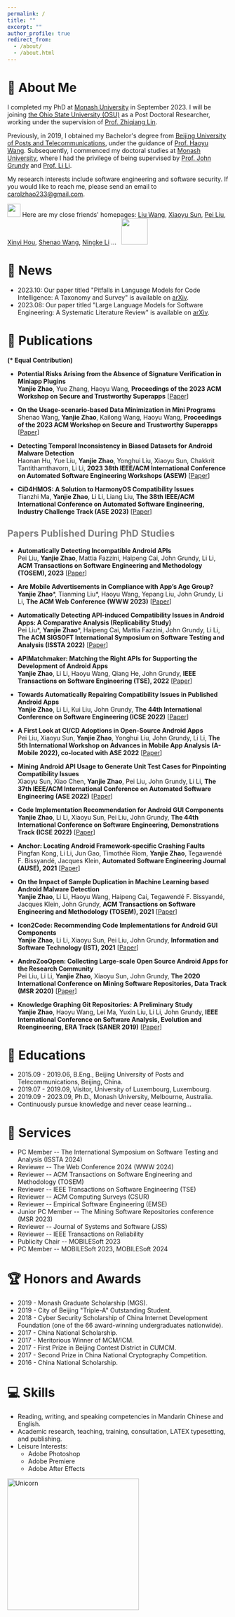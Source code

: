 ```yaml
---
permalink: /
title: ""
excerpt: ""
author_profile: true
redirect_from: 
  - /about/
  - /about.html
---
```


<span class='anchor' id='about-me'></span>
# 👀 About Me

I completed my PhD at [Monash University](https://www.monash.edu/) in September 2023. I will be joining [the Ohio State University (OSU)](https://www.osu.edu/) as a Post Doctoral Researcher, working under the supervision of [Prof. Zhiqiang Lin](https://web.cse.ohio-state.edu/~lin.3021/).

Previously, in 2019, I obtained my Bachelor's degree from [Beijing University of Posts and Telecommunications](https://www.bupt.edu.cn/), under the guidance of [Prof. Haoyu Wang](https://howiepku.github.io/). Subsequently, I commenced my doctoral studies at [Monash University](https://www.monash.edu/), where I had the privilege of being supervised by [Prof. John Grundy](https://sites.google.com/site/johncgrundy/) and [Prof. Li Li](http://lilicoding.github.io/).

My research interests include software engineering and software security. If you would like to reach me, please send an email to <a href="mailto:carolzhao233@gmail.com">carolzhao233@gmail.com</a>.

<img src="https://media.giphy.com/media/ObNTw8Uzwy6KQ/giphy.gif" width="30px"> Here are my close friends' homepages: [Liu Wang](https://liuer-wang.github.io/), [Xiaoyu Sun](https://sunxiaobiu.github.io/), [Pei Liu](https://gspeiliu.github.io/), [Xinyi Hou](https://xinyi-hou.github.io/), [Shenao Wang](https://shenaow.github.io/), [Ningke Li](https://ningke-li.github.io/) ... &nbsp; <img src="https://media.giphy.com/media/7j2hfyeVcDtf2/giphy.gif" width="60" /> 


# 🎁 News
- 2023.10: Our paper titled "Pitfalls in Language Models for Code Intelligence: A Taxonomy and Survey" is available on [arXiv](https://arxiv.org/abs/2310.17903).
- 2023.08: Our paper titled "Large Language Models for Software Engineering: A Systematic Literature Review" is available on [arXiv](https://arxiv.org/abs/2308.10620).

  
# 📝 Publications 

**(\* Equal Contribution)**

* **Potential Risks Arising from the Absence of Signature Verification in Miniapp Plugins**
    <br>**Yanjie Zhao**, Yue Zhang, Haoyu Wang, **Proceedings of the 2023 ACM Workshop on Secure and Trustworthy Superapps** [[Paper](http://YanjieZhao96.github.io/files/zhao2023potential.pdf)]

* **On the Usage-scenario-based Data Minimization in Mini Programs**
    <br>Shenao Wang, **Yanjie Zhao**, Kailong Wang, Haoyu Wang, **Proceedings of the 2023 ACM Workshop on Secure and Trustworthy Superapps** [[Paper]()]

* **Detecting Temporal Inconsistency in Biased Datasets for Android Malware Detection**
    <br>Haonan Hu, Yue Liu, **Yanjie Zhao**, Yonghui Liu, Xiaoyu Sun, Chakkrit Tantithamthavorn, Li Li, **2023 38th IEEE/ACM International Conference on Automated Software Engineering Workshops (ASEW)** [[Paper]()]


* **CiD4HMOS: A Solution to HarmonyOS Compatibility Issues**
    <br>Tianzhi Ma, **Yanjie Zhao**, Li Li, Liang Liu, **The 38th IEEE/ACM International Conference on Automated Software Engineering, Industry Challenge Track (ASE 2023)** [[Paper](http://YanjieZhao96.github.io/files/ma2023cid4hmos.pdf)]

  
## <span style="color:grey">Papers Published During PhD Studies</span> 


* **Automatically Detecting Incompatible Android APIs**
    <br>Pei Liu, **Yanjie Zhao**, Mattia Fazzini, Haipeng Cai, John Grundy, Li Li, **ACM Transactions on Software Engineering and Methodology (TOSEM), 2023** [[Paper](http://YanjieZhao96.github.io/files/liu2023automatically.pdf)]


* **Are Mobile Advertisements in Compliance with App’s Age Group?**
    <br>**Yanjie Zhao**\*, Tianming Liu\*, Haoyu Wang, Yepang Liu, John Grundy, Li Li, **The ACM Web Conference (WWW 2023)** [[Paper](http://YanjieZhao96.github.io/files/zhao2023mobile.pdf)]


* **Automatically Detecting API-induced Compatibility Issues in Android Apps: A Comparative Analysis (Replicability Study)**
    <br>Pei Liu\*, **Yanjie Zhao**\*, Haipeng Cai, Mattia Fazzini, John Grundy, Li Li, **The ACM SIGSOFT International Symposium on Software Testing and Analysis (ISSTA 2022)** [[Paper](http://YanjieZhao96.github.io/files/liu2022automatically.pdf)]


* **APIMatchmaker: Matching the Right APIs for Supporting the Development of Android Apps**
    <br>**Yanjie Zhao**, Li Li, Haoyu Wang, Qiang He, John Grundy, **IEEE Transactions on Software Engineering (TSE), 2022** [[Paper](http://YanjieZhao96.github.io/files/zhao2022apimatchmaker.pdf)]
    

* **Towards Automatically Repairing Compatibility Issues in Published Android Apps**
    <br>**Yanjie Zhao**, Li Li, Kui Liu, John Grundy, **The 44th International Conference on Software Engineering (ICSE 2022)** [[Paper](http://YanjieZhao96.github.io/files/zhao2022towards.pdf)]


* **A First Look at CI/CD Adoptions in Open-Source Android Apps**
    <br>Pei Liu, Xiaoyu Sun, **Yanjie Zhao**, Yonghui Liu, John Grundy, Li Li, **The 5th International Workshop on Advances in Mobile App Analysis (A-Mobile 2022), co-located with ASE 2022** [[Paper](http://YanjieZhao96.github.io/files/liu2022first.pdf)]
    

* **Mining Android API Usage to Generate Unit Test Cases for Pinpointing Compatibility Issues**
    <br>Xiaoyu Sun, Xiao Chen, **Yanjie Zhao**, Pei Liu, John Grundy, Li Li, **The 37th IEEE/ACM International Conference on Automated Software Engineering (ASE 2022)** [[Paper](http://YanjieZhao96.github.io/files/sun2022mining.pdf)]


* **Code Implementation Recommendation for Android GUI Components**
    <br>**Yanjie Zhao**, Li Li, Xiaoyu Sun, Pei Liu, John Grundy, **The 44th International Conference on Software Engineering, Demonstrations Track (ICSE 2022)** [[Paper](http://YanjieZhao96.github.io/files/zhao2022code.pdf)]


* **Anchor: Locating Android Framework-specific Crashing Faults**
    <br>Pingfan Kong, Li Li, Jun Gao, Timothée Riom, **Yanjie Zhao**, Tegawendé F. Bissyandé, Jacques Klein, **Automated Software Engineering Journal (AUSE), 2021** [[Paper](http://YanjieZhao96.github.io/files/kong2021anchor.pdf)]


* **On the Impact of Sample Duplication in Machine Learning based Android Malware Detection**
    <br>**Yanjie Zhao**, Li Li, Haoyu Wang, Haipeng Cai, Tegawendé F. Bissyandé, Jacques Klein, John Grundy, **ACM Transactions on Software Engineering and Methodology (TOSEM), 2021** [[Paper](http://YanjieZhao96.github.io/files/zhao2021impact.pdf)]
    

* **Icon2Code: Recommending Code Implementations for Android GUI Components**
    <br>**Yanjie Zhao**, Li Li, Xiaoyu Sun, Pei Liu, John Grundy, **Information and Software Technology (IST), 2021** [[Paper](http://YanjieZhao96.github.io/files/zhao2021icon2code.pdf)]
    

* **AndroZooOpen: Collecting Large-scale Open Source Android Apps for the Research Community**
    <br>Pei Liu, Li Li, **Yanjie Zhao**, Xiaoyu Sun, John Grundy, **The 2020 International Conference on Mining Software Repositories, Data Track (MSR 2020)** [[Paper](http://YanjieZhao96.github.io/files/liu2020androzooopen.pdf)]
    

* **Knowledge Graphing Git Repositories: A Preliminary Study**
    <br>**Yanjie Zhao**, Haoyu Wang, Lei Ma, Yuxin Liu, Li Li, John Grundy, **IEEE International Conference on Software Analysis, Evolution and Reengineering, ERA Track (SANER 2019)** [[Paper](http://YanjieZhao96.github.io/files/zhao2019knowledge.pdf)]



# 📖 Educations

* 2015.09 - 2019.06, B.Eng., Beĳing University of Posts and Telecommunications, Beijing, China.
* 2019.07 - 2019.09, Visitor, University of Luxembourg, Luxembourg.
* 2019.09 - 2023.09, Ph.D., Monash University, Melbourne, Australia.
* Continuously pursue knowledge and never cease learning...

# 📒 Services
* PC Member -- The International Symposium on Software Testing and Analysis (ISSTA 2024)
* Reviewer -- The Web Conference 2024 (WWW 2024)
* Reviewer -- ACM Transactions on Software Engineering and Methodology (TOSEM)
* Reviewer -- IEEE Transactions on Software Engineering (TSE)
* Reviewer -- ACM Computing Surveys (CSUR)
* Reviewer -- Empirical Software Engineering (EMSE)
* Junior PC Member -- The Mining Software Repositories conference (MSR 2023)
* Reviewer -- Journal of Systems and Software (JSS)
* Reviewer -- IEEE Transactions on Reliability
* Publicity Chair -- MOBILESoft 2023
* PC Member -- MOBILESoft 2023, MOBILESoft 2024
 

# 🏆 Honors and Awards
* 2019 - Monash Graduate Scholarship (MGS). 
* 2019 - City of Beijing "Triple-A" Outstanding Student. 
* 2018 - Cyber Security Scholarship of China Internet Development Foundation (one of the 66 award-winning undergraduates nationwide). 
* 2017 - China National Scholarship. 
* 2017 - Meritorious Winner of MCM/ICM.
* 2017 - First Prize in Beĳing Contest District in CUMCM. 
* 2017 - Second Prize in China National Cryptography Competition. 
* 2016 - China National Scholarship.
 

# 💻 Skills
* Reading, writing, and speaking competencies in Mandarin Chinese and English.
* Academic research, teaching, training, consultation, LATEX typesetting, and publishing.
* Leisure Interests:
  * Adobe Photoshop
  * Adobe Premiere
  * Adobe After Effects

<img align="center" width=300px alt="Unicorn" src="https://media.giphy.com/media/3ohs4BSacFKI7A717y/giphy.gif" />

<br>
<br>
<br>

